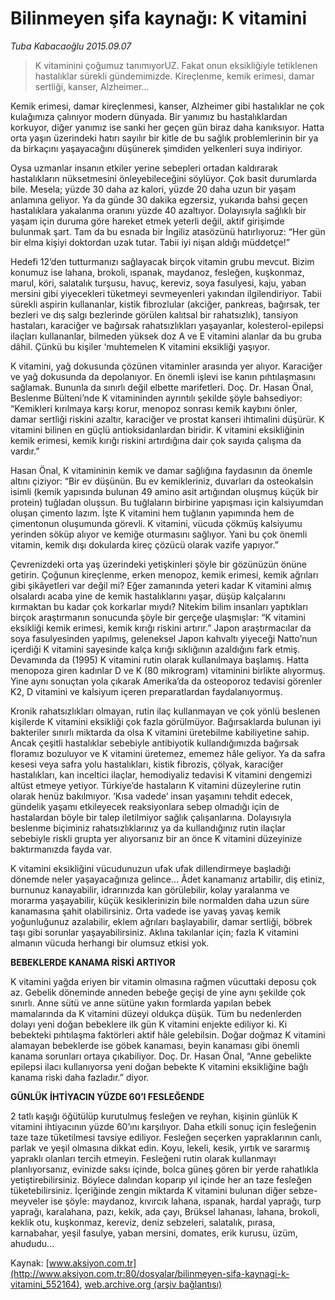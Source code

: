 # Bilinmeyen şifa kaynağı: K vitamini

*Tuba Kabacaoğlu 2015.09.07*

<div class="pNewsDetailMainContent" itemprop="articleBody">
 <blockquote>
  <p>
   K vitaminini çoğumuz tanımıyorUZ. Fakat onun eksikliğiyle tetiklenen hastalıklar sürekli gündemimizde. Kireçlenme, kemik erimesi, damar sertliği, kanser, Alzheimer…
  </p>
 </blockquote>
 <p>
  Kemik erimesi, damar kireçlenmesi, kanser, Alzheimer gibi hastalıklar ne çok kulağımıza çalınıyor modern dünyada. Bir yanımız bu hastalıklardan korkuyor, diğer yanımız ise sanki her geçen gün biraz daha kanıksıyor. Hatta orta yaşın üzerindeki hatırı sayılır bir kitle de bu sağlık problemlerinin bir ya da birkaçını yaşayacağını düşünerek şimdiden yelkenleri suya indiriyor.
 </p>
 <p>
  Oysa uzmanlar insanın etkiler yerine sebepleri ortadan kaldırarak hastalıkların nüksetmesini önleyebileceğini söylüyor. Çok basit durumlarda bile. Mesela; yüzde 30 daha az kalori, yüzde 20 daha uzun bir yaşam anlamına geliyor. Ya da günde 30 dakika egzersiz, yukarıda bahsi geçen hastalıklara yakalanma oranını yüzde 40 azaltıyor. Dolayısıyla sağlıklı bir yaşam için duruma göre hareket etmek yeterli değil, aktif girişimde bulunmak şart. Tam da bu esnada bir İngiliz atasözünü hatırlıyoruz: “Her gün bir elma kişiyi doktordan uzak tutar. Tabii iyi nişan aldığı müddetçe!”
 </p>
 <p>
  Hedefi 12’den tutturmanızı sağlayacak birçok vitamin grubu mevcut. Bizim konumuz ise lahana, brokoli, ıspanak, maydanoz, fesleğen, kuşkonmaz, marul, köri, salatalık turşusu, havuç, kereviz, soya fasulyesi, kaju, yaban mersini gibi yiyecekleri tüketmeyi sevmeyenleri yakından ilgilendiriyor. Tabii sürekli aspirin kullananlar, kistik fibrozlular (akciğer, pankreas, bağırsak, ter bezleri ve dış salgı bezlerinde görülen kalıtsal bir rahatsızlık), tansiyon hastaları, karaciğer ve bağırsak rahatsızlıkları yaşayanlar, kolesterol-epilepsi ilaçları kullananlar, bilmeden yüksek doz A ve E vitamini alanlar da bu gruba dâhil. Çünkü bu kişiler ‘muhtemelen K vitamini eksikliği yaşıyor.
 </p>
 <p>
  K vitamini, yağ dokusunda çözünen vitaminler arasında yer alıyor. Karaciğer ve yağ dokusunda da depolanıyor. En önemli işlevi ise kanın pıhtılaşmasını sağlamak. Bununla da sınırlı değil elbette marifetleri. Doç. Dr. Hasan Önal, Beslenme Bülteni’nde K vitamininden ayrıntılı şekilde şöyle bahsediyor: “Kemikleri kırılmaya karşı korur, menopoz sonrası kemik kaybını önler, damar sertliği riskini azaltır, karaciğer ve prostat kanseri ihtimalini düşürür. K vitamini bilinen en güçlü antioksidanlardan biridir. K vitamini eksikliğinin kemik erimesi, kemik kırığı riskini artırdığına dair çok sayıda çalışma da vardır.”
 </p>
 <p>
  Hasan Önal, K vitamininin kemik ve damar sağlığına faydasının da önemle altını çiziyor: “Bir ev düşünün. Bu ev kemikleriniz, duvarları da osteokalsin isimli (kemik yapısında bulunan 49 amino asit artığından oluşmuş küçük bir protein) tuğladan oluşsun. Bu tuğlaların birbirine yapışması için kalsiyumdan oluşan çimento lazım. İşte K vitamini hem tuğlanın yapımında hem de çimentonun oluşumunda görevli. K vitamini, vücuda çökmüş kalsiyumu yerinden söküp alıyor ve kemiğe oturmasını sağlıyor. Yani bu çok önemli vitamin, kemik dışı dokularda kireç çözücü olarak vazife yapıyor.”
 </p>
 <p>
  Çevrenizdeki orta yaş üzerindeki yetişkinleri şöyle bir gözünüzün önüne getirin. Çoğunun kireçlenme, erken menopoz, kemik erimesi, kemik ağrıları gibi şikâyetleri var değil mi? Eğer zamanında yeteri kadar K vitamini almış olsalardı acaba yine de kemik hastalıklarını yaşar, düşüp kalçalarını kırmaktan bu kadar çok korkarlar mıydı? Nitekim bilim insanları yaptıkları birçok araştırmanın sonucunda şöyle bir gerçeğe ulaşmışlar: “K vitamini eksikliği kemik erimesi, kemik kırığı riskini artırır.” Japon araştırmacılar da soya fasulyesinden yapılmış, geleneksel Japon kahvaltı yiyeceği Natto’nun içerdiği K vitamini sayesinde kalça kırığı sıklığının azaldığını fark etmiş. Devamında da (1995) K vitamini rutin olarak kullanılmaya başlamış. Hatta menopoza giren kadınlar D ve K (80 mikrogram) vitaminini birlikte alıyormuş. Yine aynı sonuçtan yola çıkarak Amerika’da da osteoporoz tedavisi görenler K2, D vitamini ve kalsiyum içeren preparatlardan faydalanıyormuş.
 </p>
 <p>
  Kronik rahatsızlıkları olmayan, rutin ilaç kullanmayan ve çok yönlü beslenen kişilerde K vitamini eksikliği çok fazla görülmüyor. Bağırsaklarda bulunan iyi bakteriler sınırlı miktarda da olsa K vitamini üretebilme kabiliyetine sahip. Ancak çeşitli hastalıklar sebebiyle antibiyotik kullandığımızda bağırsak floramız bozuluyor ve K vitamini üretemez, ememez hâle geliyor. Ya da safra kesesi veya safra yolu hastalıkları, kistik fibrozis, çölyak, karaciğer hastalıkları, kan inceltici ilaçlar, hemodiyaliz tedavisi K vitamini dengemizi altüst etmeye yetiyor. Türkiye’de hastaların K vitamini düzeylerine rutin olarak henüz bakılmıyor. ‘Kısa vadede’ insan yaşamını tehdit edecek, gündelik yaşamı etkileyecek reaksiyonlara sebep olmadığı için de hastalardan böyle bir talep iletilmiyor sağlık çalışanlarına. Dolayısıyla beslenme biçiminiz rahatsızlıklarınız ya da kullandığınız rutin ilaçlar sebebiyle riskli grupta yer alıyorsanız bir an önce K vitamini düzeyinize baktırmanızda fayda var.
 </p>
 <p>
  K vitamini eksikliğini vücudunuzun ufak ufak dillendirmeye başladığı dönemde neler yaşayacağınıza gelince… Âdet kanamanız artabilir, diş etiniz, burnunuz kanayabilir, idrarınızda kan görülebilir, kolay yaralanma ve morarma yaşayabilir, küçük kesiklerinizin bile normalden daha uzun süre kanamasına şahit olabilirsiniz. Orta vadede ise yavaş yavaş kemik yoğunluğunuz azalabilir, eklem ağrıları başlayabilir, damar sertliği, böbrek taşı gibi sorunlar yaşayabilirsiniz. Aklına takılanlar için; fazla K vitamini almanın vücuda herhangi bir olumsuz etkisi yok.
 </p>
 <p>
  <strong>
   BEBEKLERDE KANAMA RİSKİ ARTIYOR
  </strong>
 </p>
 <p>
  K vitamini yağda eriyen bir vitamin olmasına rağmen vücuttaki deposu çok az. Gebelik döneminde anneden bebeğe geçişi de yine aynı şekilde çok sınırlı. Anne sütü ve anne sütüne yakın formlarda yapılan bebek mamalarında da K vitamini düzeyi oldukça düşük. Tüm bu nedenlerden dolayı yeni doğan bebeklere ilk gün K vitamini enjekte ediliyor ki. Ki bebekteki pıhtılaşma faktörleri aktif hâle gelebilsin. Doğar doğmaz K vitamini alamayan bebeklerde ise göbek kanaması, beyin kanaması gibi önemli kanama sorunları ortaya çıkabiliyor. Doç. Dr. Hasan Önal, “Anne gebelikte epilepsi ilacı kullanıyorsa yeni doğan bebekte K vitamini eksikliğine bağlı kanama riski daha fazladır.” diyor.
 </p>
 <p>
  <strong>
   GÜNLÜK İHTİYACIN YÜZDE 60’I FESLEĞENDE
  </strong>
 </p>
 <p>
  2 tatlı kaşığı öğütülüp kurutulmuş fesleğen ve reyhan, kişinin günlük K vitamini ihtiyacının yüzde 60’ını karşılıyor. Daha etkili sonuç için fesleğenin taze taze tüketilmesi tavsiye ediliyor. Fesleğen seçerken yapraklarının canlı, parlak ve yeşil olmasına dikkat edin. Koyu, lekeli, kesik, yırtık ve sararmış yapraklı olanları tercih etmeyin. Fesleğeni rutin olarak kullanmayı planlıyorsanız, evinizde saksı içinde, bolca güneş gören bir yerde rahatlıkla yetiştirebilirsiniz. Böylece dalından koparıp yıl içinde her an taze fesleğen tüketebilirsiniz. İçeriğinde zengin miktarda K vitamini bulunan diğer sebze-meyveler ise şöyle: maydanoz, kıvırcık lahana, ıspanak, hardal yaprağı, turp yaprağı, karalahana, pazı, kekik, ada çayı, Brüksel lahanası, lahana, brokoli, keklik otu, kuşkonmaz, kereviz, deniz sebzeleri, salatalık, pırasa, karnabahar, yeşil fasulye, yaban mersini, domates, erik kurusu, üzüm, ahududu…
 </p>
</div>


Kaynak: [www.aksiyon.com.tr](http://www.aksiyon.com.tr:80/dosyalar/bilinmeyen-sifa-kaynagi-k-vitamini_552164), [web.archive.org (arşiv bağlantısı)](http://web.archive.org/web/20150910122627/http://www.aksiyon.com.tr:80/dosyalar/bilinmeyen-sifa-kaynagi-k-vitamini_552164)
